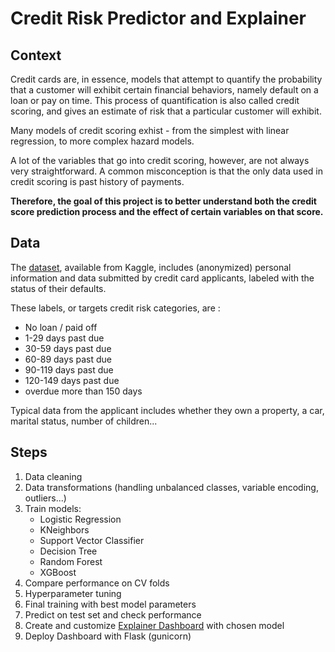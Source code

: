 # Credit Risk Predictor and Explainer

## Context

Credit cards are, in essence, models that attempt to quantify the probability that a customer will exhibit certain financial behaviors, namely default on a loan or pay on time. This process of quantification is also called credit scoring, and gives an estimate of risk that a particular customer will exhibit.

Many models of credit scoring exhist - from the simplest with linear regression, to more complex hazard models.

A lot of the variables that go into credit scoring, however, are not always very straightforward. A common misconception is that the only data used in credit scoring is past history of payments. 

**Therefore, the goal of this project is to better understand both the credit score prediction process and the effect of certain variables on that score.**

## Data

The [dataset](https://www.kaggle.com/rikdifos/credit-card-approval-prediction), available from Kaggle, includes (anonymized) personal information and data submitted by credit card applicants, labeled with the status of their defaults.

These labels, or targets credit risk categories, are : 

* No loan / paid off
* 1-29 days past due
* 30-59 days past due
* 60-89 days past due
* 90-119 days past due
* 120-149 days past due
* overdue more than 150 days

Typical data from the applicant includes whether they own a property, a car, marital status, number of children...

## Steps

1. Data cleaning
2. Data transformations (handling unbalanced classes, variable encoding, outliers...)
3. Train models:
	* Logistic Regression
	* KNeighbors
	* Support Vector Classifier
	* Decision Tree
	* Random Forest
	* XGBoost
4. Compare performance on CV folds
5. Hyperparameter tuning
6. Final training with best model parameters
7. Predict on test set and check performance
8. Create and customize [Explainer Dashboard](https://medium.com/analytics-vidhya/explainer-dashboard-build-interactive-dashboards-for-machine-learning-models-fda63e0eab9) with chosen model
9. Deploy Dashboard with Flask (gunicorn)
